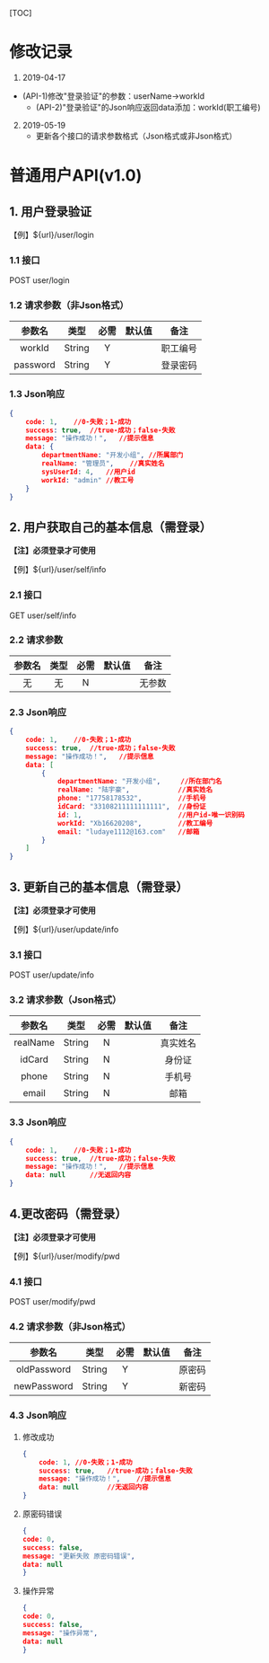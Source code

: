 [TOC]

# 修改记录

1. 2019-04-17
- (API-1)修改"登录验证"的参数：userName->workId
   - (API-2)"登录验证"的Json响应返回data添加：workId(职工编号)
2. 2019-05-19
	- 更新各个接口的请求参数格式（Json格式或非Json格式）

# 普通用户API(v1.0)

## 1. 用户登录验证

【例】${url}/user/login

### 1.1 接口
POST user/login

### 1.2 请求参数（非Json格式）

|参数名|类型|必需|默认值|备注|
|:--:|:--:|:--:|:--:|:--:|
|workId|String|Y||职工编号|
|password|String|Y||登录密码|

### 1.3 Json响应

```json
{
    code: 1,	//0-失败；1-成功
    success: true,	//true-成功；false-失败
    message: "操作成功！",	//提示信息
    data: {
        departmentName: "开发小组",	//所属部门
        realName: "管理员",	//真实姓名
        sysUserId: 4,	//用户id
        workId: "admin"	//教工号
    }
}
```

## 2. 用户获取自己的基本信息（需登录）

**【注】必须登录才可使用**

【例】${url}/user/self/info

### 2.1 接口

GET user/self/info

### 2.2 请求参数

| 参数名 | 类型 | 必需 | 默认值 |  备注  |
| :----: | :--: | :--: | :----: | :----: |
|   无   |  无  |  N   |        | 无参数 |

### 2.3 Json响应

```json
{
    code: 1,	//0-失败；1-成功
    success: true,	//true-成功；false-失败
    message: "操作成功！",	//提示信息
    data: [
        {
            departmentName: "开发小组",		//所在部门名
            realName: "陆宇豪",			//真实姓名
            phone: "17758178532",		  //手机号
            idCard: "33108211111111111",  //身份证
            id: 1,						  //用户id-唯一识别码
            workId: "Xb16620208",		  //教工编号
            email: "ludaye1112@163.com"	  //邮箱
        }
    ]
}
```

## 3. 更新自己的基本信息（需登录）

**【注】必须登录才可使用**

【例】${url}/user/update/info

### 3.1 接口

POST user/update/info

### 3.2 请求参数（Json格式）

|  参数名  |  类型  | 必需 | 默认值 |   备注   |
| :------: | :----: | :--: | :----: | :------: |
| realName | String |  N   |        | 真实姓名 |
|  idCard  | String |  N   |        |  身份证  |
|  phone   | String |  N   |        |  手机号  |
|  email   | String |  N   |        |   邮箱   |

### 3.3 Json响应

```json
{
    code: 1,	//0-失败；1-成功
    success: true,	//true-成功；false-失败
    message: "操作成功！",	//提示信息
    data: null		//无返回内容
}
```

## 4.更改密码（需登录）

**【注】必须登录才可使用**

【例】${url}/user/modify/pwd

### 4.1 接口

POST user/modify/pwd

### 4.2 请求参数（非Json格式）

|   参数名    |  类型  | 必需 | 默认值 |  备注  |
| :---------: | :----: | :--: | :----: | :----: |
| oldPassword | String |  Y   |        | 原密码 |
| newPassword | String |  Y   |        | 新密码 |

### 4.3 Json响应

1. 修改成功

   ```json
   {
       code: 1,	//0-失败；1-成功
       success: true,	//true-成功；false-失败
       message: "操作成功！",	//提示信息
       data: null		//无返回内容
   }
   ```

2. 原密码错误

   ```json
   {
   code: 0,
   success: false,
   message: "更新失败 原密码错误",
   data: null
   }
   ```

3. 操作异常

   ```json
   {
   code: 0,
   success: false,
   message: "操作异常",
   data: null
   }
   ```

   